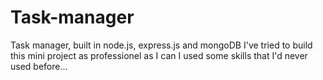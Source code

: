# Task-manager
Task manager, built in node.js, express.js and mongoDB
I've tried to build this mini project as professionel as I can
I used some skills that I'd never used before...
